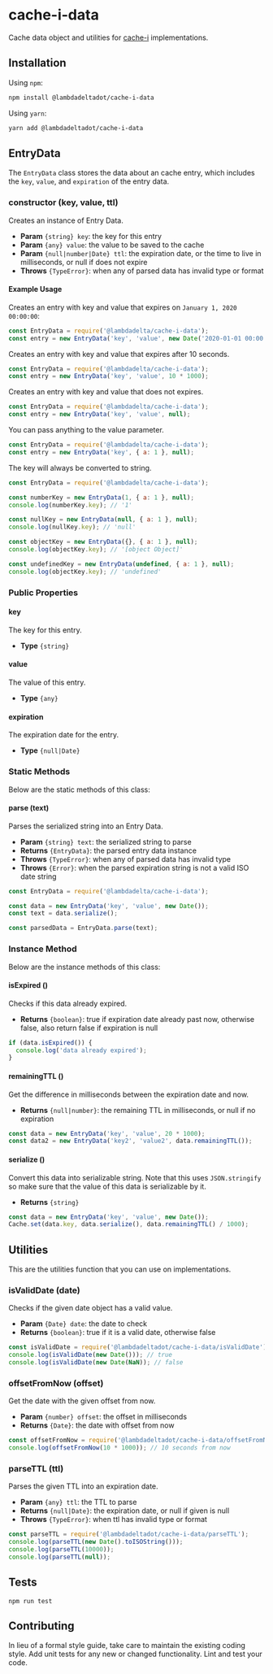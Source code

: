 # cache-i-data
Cache data object and utilities for [cache-i](https://github.com/lambdadeltadot/cache-i) implementations.

## Installation

Using `npm`:

```bash
npm install @lambdadeltadot/cache-i-data
```

Using `yarn`:

```bash
yarn add @lambdadeltadot/cache-i-data
```

## EntryData

The `EntryData` class stores the data about an cache entry, which includes the `key`, `value`, and `expiration` of the entry data.

### constructor (key, value, ttl)

Creates an instance of Entry Data.

- **Param** `{string} key`: the key for this entry
- **Param** `{any} value`: the value to be saved to the cache
- **Param** `{null|number|Date} ttl`: the expiration date, or the time to live in milliseconds, or null if does not expire
- **Throws** `{TypeError}`: when any of parsed data has invalid type or format

#### Example Usage

Creates an entry with key and value that expires on `January 1, 2020 00:00:00`:

```js
const EntryData = require('@lambdadelta/cache-i-data');
const entry = new EntryData('key', 'value', new Date('2020-01-01 00:00:00'));
```

Creates an entry with key and value that expires after 10 seconds.

```js
const EntryData = require('@lambdadelta/cache-i-data');
const entry = new EntryData('key', 'value', 10 * 1000);
```

Creates an entry with key and value that does not expires.

```js
const EntryData = require('@lambdadelta/cache-i-data');
const entry = new EntryData('key', 'value', null);
```

You can pass anything to the value parameter.

```js
const EntryData = require('@lambdadelta/cache-i-data');
const entry = new EntryData('key', { a: 1 }, null);
```

The key will always be converted to string.

```js
const EntryData = require('@lambdadelta/cache-i-data');

const numberKey = new EntryData(1, { a: 1 }, null);
console.log(numberKey.key); // '1'

const nullKey = new EntryData(null, { a: 1 }, null);
console.log(nullKey.key); // 'null'

const objectKey = new EntryData({}, { a: 1 }, null);
console.log(objectKey.key); // '[object Object]'

const undefinedKey = new EntryData(undefined, { a: 1 }, null);
console.log(objectKey.key); // 'undefined'
```

### Public Properties

#### key

The key for this entry.

- **Type** `{string}`

#### value

The value of this entry.

- **Type** `{any}`

#### expiration

The expiration date for the entry.

- **Type** `{null|Date}`

### Static Methods

Below are the static methods of this class:

#### parse (text)

Parses the serialized string into an Entry Data.

- **Param** `{string} text`: the serialized string to parse
- **Returns** `{EntryData}`: the parsed entry data instance
- **Throws** `{TypeError}`: when any of parsed data has invalid type
- **Throws** `{Error}`: when the parsed expiration string is not a valid ISO date string

```js
const EntryData = require('@lambdadelta/cache-i-data');

const data = new EntryData('key', 'value', new Date());
const text = data.serialize();

const parsedData = EntryData.parse(text);
```

### Instance Method

Below are the instance methods of this class:

#### isExpired ()

Checks if this data already expired.

- **Returns** `{boolean}`: true if expiration date already past now, otherwise false, also return false if expiration is null

```js
if (data.isExpired()) {
  console.log('data already expired');
}
```

#### remainingTTL ()

Get the difference in milliseconds between the expiration date and now.

- **Returns** `{null|number}`: the remaining TTL in milliseconds, or null if no expiration

```js
const data = new EntryData('key', 'value', 20 * 1000);
const data2 = new EntryData('key2', 'value2', data.remainingTTL());
```

#### serialize ()

Convert this data into serializable string. Note that this uses `JSON.stringify` so make sure that the value of this data is serializable by it.

- **Returns** `{string}`

```js
const data = new EntryData('key', 'value', new Date());
Cache.set(data.key, data.serialize(), data.remainingTTL() / 1000);
```

## Utilities

This are the utilities function that you can use on implementations.

### isValidDate (date)

Checks if the given date object has a valid value.

- **Param** `{Date} date`: the date to check
- **Returns** `{boolean}`: true if it is a valid date, otherwise false

```js
const isValidDate = require('@lambdadeltadot/cache-i-data/isValidDate');
console.log(isValidDate(new Date())); // true
console.log(isValidDate(new Date(NaN)); // false
```

### offsetFromNow (offset)

Get the date with the given offset from now.

- **Param** `{number} offset`: the offset in milliseconds
- **Returns** `{Date}`: the date with offset from now

```js
const offsetFromNow = require('@lambdadeltadot/cache-i-data/offsetFromNow');
console.log(offsetFromNow(10 * 1000)); // 10 seconds from now
```

### parseTTL (ttl)

Parses the given TTL into an expiration date.

- **Param** `{any} ttl`: the TTL to parse
- **Returns** `{null|Date}`: the expiration date, or null if given is null
- **Throws** `{TypeError}`: when ttl has invalid type or format

```js
const parseTTL = require('@lambdadeltadot/cache-i-data/parseTTL');
console.log(parseTTL(new Date().toISOString()));
console.log(parseTTL(10000));
console.log(parseTTL(null));
```

## Tests

```
npm run test
```

## Contributing

In lieu of a formal style guide, take care to maintain the existing coding style. Add unit tests for any new or changed functionality. Lint and test your code.
